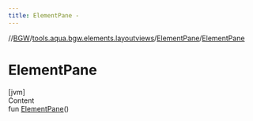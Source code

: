 ```yaml
---
title: ElementPane -
---
```

//[BGW](../../../index.md)/[tools.aqua.bgw.elements.layoutviews](../index.md)/[ElementPane](index.md)/[ElementPane](-element-pane.md)



# ElementPane  
[jvm]  
Content  
fun [ElementPane](-element-pane.md)()  



